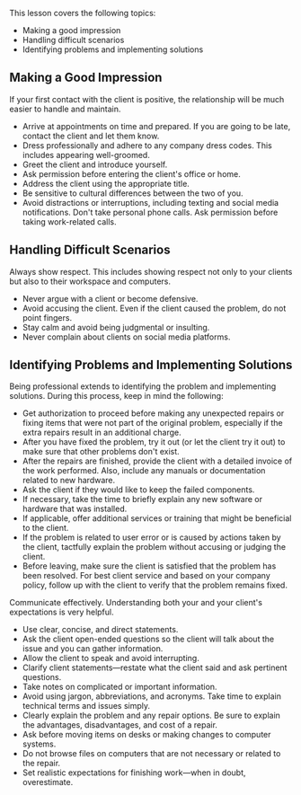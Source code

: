 This lesson covers the following topics:

- Making a good impression
- Handling difficult scenarios
- Identifying problems and implementing solutions

## Making a Good Impression

If your first contact with the client is positive, the relationship will be much easier to handle and maintain.

- Arrive at appointments on time and prepared. If you are going to be late, contact the client and let them know.
- Dress professionally and adhere to any company dress codes. This includes appearing well-groomed.
- Greet the client and introduce yourself.
- Ask permission before entering the client's office or home.
- Address the client using the appropriate title.
- Be sensitive to cultural differences between the two of you.
- Avoid distractions or interruptions, including texting and social media notifications. Don't take personal phone calls. Ask permission before taking work-related calls.

## Handling Difficult Scenarios

Always show respect. This includes showing respect not only to your clients but also to their workspace and computers.

- Never argue with a client or become defensive.
- Avoid accusing the client. Even if the client caused the problem, do not point fingers.
- Stay calm and avoid being judgmental or insulting.
- Never complain about clients on social media platforms.

## Identifying Problems and Implementing Solutions

Being professional extends to identifying the problem and implementing solutions. During this process, keep in mind the following:

- Get authorization to proceed before making any unexpected repairs or fixing items that were not part of the original problem, especially if the extra repairs result in an additional charge.
- After you have fixed the problem, try it out (or let the client try it out) to make sure that other problems don't exist.
- After the repairs are finished, provide the client with a detailed invoice of the work performed. Also, include any manuals or documentation related to new hardware.
- Ask the client if they would like to keep the failed components.
- If necessary, take the time to briefly explain any new software or hardware that was installed.
- If applicable, offer additional services or training that might be beneficial to the client.
- If the problem is related to user error or is caused by actions taken by the client, tactfully explain the problem without accusing or judging the client.
- Before leaving, make sure the client is satisfied that the problem has been resolved. For best client service and based on your company policy, follow up with the client to verify that the problem remains fixed.

Communicate effectively. Understanding both your and your client's expectations is very helpful.

- Use clear, concise, and direct statements.
- Ask the client open-ended questions so the client will talk about the issue and you can gather information.
- Allow the client to speak and avoid interrupting.
- Clarify client statements—restate what the client said and ask pertinent questions.
- Take notes on complicated or important information.
- Avoid using jargon, abbreviations, and acronyms. Take time to explain technical terms and issues simply.
- Clearly explain the problem and any repair options. Be sure to explain the advantages, disadvantages, and cost of a repair.
- Ask before moving items on desks or making changes to computer systems.
- Do not browse files on computers that are not necessary or related to the repair.
- Set realistic expectations for finishing work—when in doubt, overestimate.